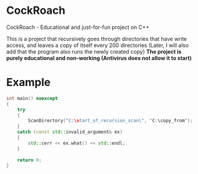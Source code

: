 # CockRoach
CockRoach - Educational and just-for-fun project on С++

This is a project that recursively goes through directories that have write access, and leaves a copy of itself every 200 directories (Later, I will also add that the program also runs the newly created copy)
**The project is purely educational and non-working (Antivirus does not allow it to start)**

# Example

```cpp
int main() noexcept
{
	try
	{
		ScanDirectory("C:\start_of_recursion_scan\", "C:\copy_from");
	}
	catch (const std::invalid_argument& ex)
	{
		std::cerr << ex.what() << std::endl;
	}
	
	return 0;
}
```
